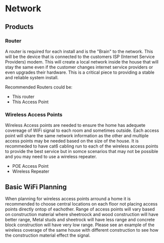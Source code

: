 # Network

## Products
### Router
A router is required for each install and is the "Brain" to the network.  This will be the device that is connected to the customers ISP (Internet Service Providers) modem.  This will create a local network inside the house that will stay the same even if the customer changes internet service providers or even upgrades their hardware.  This is a critical piece to providing a stable and reliable system install.

Recommended Routers could be:

* This router
* This Access Point
### Wireless Access Points
Wireless Access points are needed to ensure the home has adequete covereage of WiFi signal to each room and sometimes outside.  Each access point will share the same network information as the other and multiple access points may be needed based on the size of the house.  It is recommeded to have cat6 cabling run to each of the wireless access points to provide the best service but in somce scenarios  that may not be possible and you may need to use a wireless repeater.

* POE Access Point
* Wireless Repeater

## Basic WiFi Planning
When planning for wireless access points arround a home it is recommended to choose central locations on each floor not placing access points directly ontop of eachother.  Range of access points will vary based on construction material where sheetroock and wood construction will have better range, Metal studs and sheetrock will have less range and concrete block construction will have very low range.  Please see an example of the wireless coverage of the same house with different construction to see how the construction material effect the signal.
